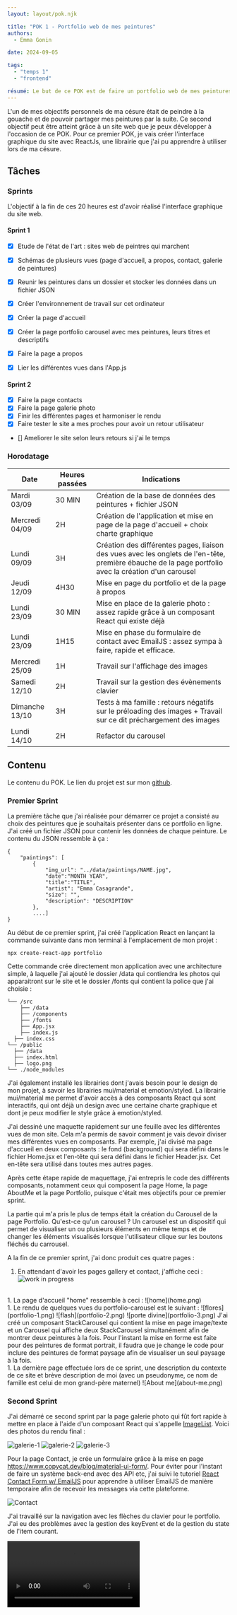 ```yaml
---
layout: layout/pok.njk

title: "POK 1 - Portfolio web de mes peintures"
authors:
  - Emma Gonin

date: 2024-09-05

tags:
  - "temps 1"
  - "frontend"

résumé: Le but de ce POK est de faire un portfolio web de mes peintures réalisées pendant ma césure.
---
```


L'un de mes objectifs personnels de ma césure était de peindre à la gouache et de pouvoir partager mes peintures par la suite. Ce second objectif peut être atteint grâce à un site web que je peux développer à l'occasion de ce POK. Pour ce premier POK, je vais créer l'interface graphique du site avec ReactJs, une librairie que j'ai pu apprendre à utiliser lors de ma césure.

## Tâches

### Sprints

L'objectif à la fin de ces 20 heures est d'avoir réalisé l'interface graphique du site web.

#### Sprint 1

- [x] Etude de l'état de l'art : sites web de peintres qui marchent
- [x] Schémas de plusieurs vues (page d'accueil, a propos, contact, galerie de peintures)
- [x] Reunir les peintures dans un dossier et stocker les données dans un fichier JSON
- [x] Créer l'environnement de travail sur cet ordinateur

- [x] Créer la page d'accueil
- [x] Créer la page portfolio carousel avec mes peintures, leurs titres et descriptifs 
- [x] Faire la page a propos
- [x] Lier les différentes vues dans l'App.js


#### Sprint 2

- [x] Faire la page contacts
- [x] Faire la page galerie photo
- [x] Finir les différentes pages et harmoniser le rendu
- [x] Faire tester le site a mes proches pour avoir un retour utilisateur
- [] Ameliorer le site selon leurs retours si j'ai le temps


### Horodatage

| Date | Heures passées | Indications |
| -------- | -------- |-------- |
| Mardi 03/09  | 30 MIN  | Création de la base de données des peintures + fichier JSON |
| Mercredi 04/09  | 2H  | Création de l'application et mise en page de la page d'accueil + choix charte graphique |
| Lundi 09/09  | 3H  | Création des différentes pages, liaison des vues avec les onglets de l'en-tête, première ébauche de la page portfolio avec la création d'un carousel |
| Jeudi 12/09  | 4H30  | Mise en page du portfolio et de la page à propos |
| Lundi 23/09 | 30 MIN | Mise en place de la galerie photo : assez rapide grâce à un composant React qui existe déjà |
| Lundi 23/09 | 1H15 | Mise en phase du formulaire de contact avec EmailJS : assez sympa à faire, rapide et efficace. |
| Mercredi 25/09 | 1H | Travail sur l'affichage des images |
| Samedi 12/10 | 2H | Travail sur la gestion des évènements clavier |
| Dimanche 13/10 | 3H | Tests à ma famille : retours négatifs sur le préloading des images + Travail sur ce dit préchargement des images |
| Lundi 14/10 | 2H | Refactor du carousel |

## Contenu

Le contenu du POK. Le lien du projet est sur mon [github](https://github.com/egonin/art-portfolio).

### Premier Sprint
La première tâche que j'ai réalisée pour démarrer ce projet a consisté au choix des peintures que je souhaitais présenter dans ce portfolio en ligne. J'ai créé un fichier JSON pour contenir les données de chaque peinture. Le contenu du JSON ressemble à ça :

```
{
    "paintings": [
        {
            "img_url": "../data/paintings/NAME.jpg",
            "date":"MONTH YEAR",
            "title":"TITLE",
            "artist": "Emma Casagrande",
            "size": "",
            "description": "DESCRIPTION"
        },
        ....]
}
```

Au début de ce premier sprint, j'ai créé l'application React en lançant la commande suivante dans mon terminal à l'emplacement de mon projet :
```
npx create-react-app portfolio
```
Cette commande crée directement mon application avec une architecture simple, à laquelle j'ai ajouté le dossier /data qui contiendra les photos qui apparaitront sur le site et le dossier /fonts qui contient la police que j'ai choisie :
```
└── /src
	├── /data
	├── /components
	├── /fonts
	├── App.jsx
	├── index.js
  ├── index.css
└── /public
  ├── /data
  ├── index.html
  ├── logo.png
└── ./node_modules
```

J'ai également installé les librairies dont j'avais besoin pour le design de mon projet, à savoir les librairies mui/material et emotion/styled. La librairie mui/material me permet d'avoir accès à des composants React qui sont interactifs, qui ont déjà un design avec une certaine charte graphique et dont je peux modifier le style grâce à emotion/styled. 

J'ai dessiné une maquette rapidement sur une feuille avec les différentes vues de mon site. Cela m'a permis de savoir comment je vais devoir diviser mes différentes vues en composants. Par exemple, j'ai divisé ma page d'accueil en deux composants : le fond (background) qui sera défini dans le fichier Home.jsx et l'en-tête qui sera défini dans le fichier Header.jsx. Cet en-tête sera utilisé dans toutes mes autres pages. 

Après cette étape rapide de maquettage, j'ai entrepris le code des différents composants, notamment ceux qui composent la page Home, la page AboutMe et la page Portfolio, puisque c'était mes objectifs pour ce premier sprint.

La partie qui m'a pris le plus de temps était la création du Carousel de la page Portfolio. Qu'est-ce qu'un carousel ? Un carousel est un dispositif qui permet de visualiser un ou plusieurs éléments en même temps et de changer les éléments visualisés lorsque l'utilisateur clique sur les boutons fléchés du carrousel. 

A la fin de ce premier sprint, j'ai donc produit ces quatre pages :

1. En attendant d'avoir les pages gallery et contact, j'affiche ceci :
![work in progress](wip.png)
<br>
1. La page d'accueil "home" ressemble à ceci :
![home](home.png)
<br>
1. Le rendu de quelques vues du portfolio-carousel est le suivant : 
![flores](portfolio-1.png)
![flash](portfolio-2.png)
![porte divine](portfolio-3.png)
J'ai créé un composant StackCarousel qui contient la mise en page image/texte et un Carousel qui affiche deux StackCarousel simultanément afin de montrer deux peintures à la fois. Pour l'instant la mise en forme est faite pour des peintures de format portrait, il faudra que je change le code pour inclure des peintures de format paysage afin de visualiser un seul paysage à la fois. 
<br>
1. La dernière page effectuée lors de ce sprint, une description du contexte de ce site et brève description de moi (avec un pseudonyme, ce nom de famille est celui de mon grand-père maternel)
![About me](about-me.png)

### Second Sprint

J'ai démarré ce second sprint par la page galerie photo qui fût fort rapide à mettre en place à l'aide d'un composant React qui s'appelle [ImageList](https://mui.com/material-ui/react-image-list/). Voici des photos du rendu final : 

![galerie-1](image.png)
![galerie-2](image-1.png)
![galerie-3](image-2.png)

Pour la page Contact, je crée un formulaire grâce à la mise en page https://www.copycat.dev/blog/material-ui-form/. Pour éviter pour l'instant de faire un système back-end avec des API etc, j'ai suivi le tutoriel [React Contact Form w/ EmailJS](https://medium.com/@thomasaugot/create-a-react-contact-form-with-email-js-cad2c8606f33) pour apprendre à utiliser EmailJS de manière temporaire afin de recevoir les messages via cette plateforme. 

![Contact](contact.png)

J'ai travaillé sur la navigation avec les flèches du clavier pour le portfolio. J'ai eu des problèmes avec la gestion des keyEvent et de la gestion du state de l'item courant. 

<video controls src="demo.mp4" title="Demo"></video>